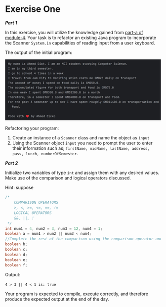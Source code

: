 # Exercise One

***Part 1***

In this exercise, you will utilize the knowledge gained from [part-a of module-4](https://github.com/touraye/under-doz/blob/main/content/Module-4-useful-java-classes/-a-taking-input-from-the-keyboard.md). Your task is to refactor an existing Java program to incorporate the Scanner `System.in` capabilities of reading input from a user keyboard.

The output of the initial program:

<img src="/assets/student-expense-tracker/ex.jpg" />

Refactoring your program:

1. Create an instance of a `Scanner` class and name the object as `input`
2. Using the Scanner object `input` you need to prompt the user to enter their information such as; `firstName, midName, lastName, address, pass, lunch, numberOfSemester`.



***Part 2***

Initialize two variables of type `int` and assign them with any desired values. Make use of the comparison and logical operators discussed.

Hint: suppose 

```java
/*
    COMPARISON OPERATORS
    >, <, >=, <=, ==, !=
    LOGICAL OPERATORS
    &&, ||, !
 */
int num1 = 4, num2 = 3, num3 = 12, num4 = 1;
boolean a = num1 > num2 || num3 < num4;
//Complete the rest of the comparison using the comparison operator and logical operators as seen above
boolean b;
boolean c;
boolean d;
boolean e;
boolean f;
```

Output:

 `4 > 3 || 4 < 1 is: true` 

Your program is expected to compile, execute correctly, and therefore produce the expected output at the end of the day.
